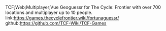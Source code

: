 TCF;Web;Multiplayer;Vue
Geoguessr for The Cycle: Frontier with over 700 locations and multiplayer up to 10 people.
link:https://games.thecyclefrontier.wiki/fortunaguessr/
github:https://github.com/TCF-Wiki/TCF-Games